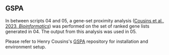 ## GSPA
In between scripts 04 and 05, a gene-set proximity analysis ([Cousins et al., 2023, *Bioinformatics*](https://academic.oup.com/bioinformatics/article/39/1/btac735/6832036?login=true)) was performed on the set of ranked gene lists generated in 04.
The output from this analysis was used in 05. 

Please refer to Henry Cousins's [GSPA](https://github.com/henrycousins/gspa/tree/main) repository for installation and environment setup. 